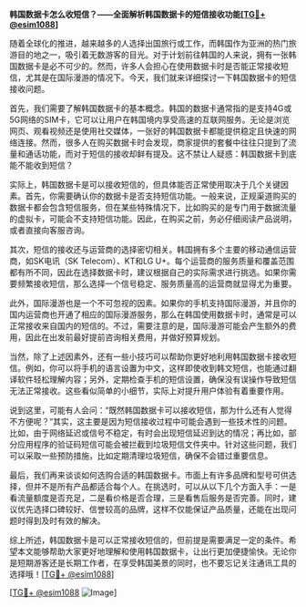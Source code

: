 **韩国数据卡怎么收短信？——全面解析韩国数据卡的短信接收功能[[TG💪+ @esim1088](https://t.me/s/esim1088)]**

随着全球化的推进，越来越多的人选择出国旅行或工作，而韩国作为亚洲的热门旅游目的地之一，吸引着无数游客的目光。对于计划前往韩国的人来说，拥有一张韩国数据卡是必不可少的。然而，许多人会担心在使用数据卡时是否能正常接收短信，尤其是在国际漫游的情况下。今天，我们就来详细探讨一下韩国数据卡的短信接收问题。

首先，我们需要了解韩国数据卡的基本概念。韩国的数据卡通常指的是支持4G或5G网络的SIM卡，它可以让用户在韩国境内享受高速的互联网服务。无论是浏览网页、观看视频还是使用社交媒体，一张好的韩国数据卡都能提供稳定且快速的网络连接。然而，很多人在购买数据卡时会发现，商家提供的套餐中往往只提到了流量和通话功能，而对于短信的接收却鲜有提及。这不禁让人疑惑：韩国数据卡到底能不能收到短信？

实际上，韩国数据卡是可以接收短信的，但具体能否正常使用取决于几个关键因素。首先，你需要确认你的数据卡是否支持短信功能。一般来说，正规渠道购买的数据卡都会包含短信服务，但在某些特殊情况下，比如购买的是专门用于数据流量的虚拟卡，可能会不支持短信功能。因此，在购买之前，务必仔细阅读产品说明，或者直接向客服咨询。

其次，短信的接收还与运营商的选择密切相关。韩国拥有多个主要的移动通信运营商，如SK电讯（SK Telecom）、KT和LG U+。每个运营商的服务质量和覆盖范围都有所不同，因此在选择数据卡时，建议根据自己的实际需求进行挑选。如果你需要频繁接收短信，那么选择一个信号稳定、服务质量高的运营商就显得尤为重要。

此外，国际漫游也是一个不可忽视的因素。如果你的手机支持国际漫游，并且你的国内运营商也开通了相应的国际漫游服务，那么在韩国使用数据卡时，通常是可以正常接收来自国内的短信的。不过，需要注意的是，国际漫游可能会产生额外的费用，因此在出发前最好提前咨询相关费用，并做好预算规划。

当然，除了上述因素外，还有一些小技巧可以帮助你更好地利用韩国数据卡接收短信。例如，你可以将手机的语言设置为中文，这样即使收到韩文短信，也能通过翻译软件轻松理解内容；另外，定期检查手机的短信设置，确保没有误操作导致短信无法正常接收。这些看似简单的小细节，实际上对提升用户体验有着重要作用。

说到这里，可能有人会问：“既然韩国数据卡可以接收短信，那为什么还有人觉得不方便呢？”其实，这主要是因为短信接收过程中可能会遇到一些技术性的问题。比如，由于网络延迟或信号不稳定，有时会出现短信延迟到达的情况；再比如，部分应用程序的验证码短信可能会被拦截到垃圾短信文件夹中。针对这些问题，我们可以采取一些预防措施，比如定期清理垃圾短信，确保不会错过重要信息。

最后，我们再来谈谈如何选购合适的韩国数据卡。市面上有许多品牌和型号可供选择，但并不是所有产品都适合每个人。在挑选时，可以从以下几个方面入手：一是看流量额度是否充足，二是看价格是否合理，三是看售后服务是否完善。同时，建议优先选择口碑较好、信誉较高的品牌，这样不仅能保证产品质量，还能在出现问题时得到及时有效的解决。

综上所述，韩国数据卡是可以正常接收短信的，但前提是需要满足一定的条件。希望本文能够帮助大家更好地理解和使用韩国数据卡，让出行更加便捷愉快。无论你是短期游客还是长期工作者，在享受韩国美景的同时，也不要忘记关注通讯工具的选择哦！[[TG💪+ @esim1088](https://t.me/s/esim1088)]

[[TG💪+ @esim1088](https://t.me/s/esim1088) ![Image](https://i.postimg.cc/4NQfJmqS/Snipaste-2025-05-13-00-14-12.png)]